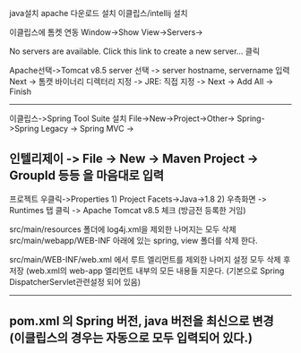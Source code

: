 java설치
apache 다운로드 설치
이클립스/intellij 설치

이클립스에 톰켓 연동
Window->Show View->Servers->

No servers are available. Click this link to create a new server... 클릭

Apache선택->Tomcat v8.5 server 선택 -> server hostname, servername 입력 
Next -> 톰캣 바이너리 디렉터리 지정 -> JRE: 직접 지정 -> Next -> Add All -> Finish

-------------------------------------------------
이클립스->Spring Tool Suite 설치 
File->New->Project->Other-> Spring->Spring Legacy -> Spring MVC ->

인텔리제이 -> File -> New -> Maven Project -> GroupId 등등 을 마음대로 입력 
-------------------------------------------------

프로젝트 우클릭->Properties
	1) Project Facets->Java->1.8
	2) 우측화면 -> Runtimes 탭 클릭 -> Apache Tomcat v8.5 체크 (방금전 등록한 거임)


src/main/resources 폴더에 log4j.xml을 제외한 나머지는 모두 삭제
src/main/webapp/WEB-INF 아래에 있는 spring, view 폴더를 삭제 한다.

src/main/WEB-INF/web.xml 에서 <web-app> 루트 엘리먼트를 제외한 나머지 설정 모두 삭제 후 저장
(web.xml의 web-app 엘리먼트 내부의 모든 내용들 지운다. (기본으로 Spring DispatcherServlet관련설정 되어 있음)

-------------------------------------------------
pom.xml 의 Spring 버전, java 버전을 최신으로 변경
(이클립스의 경우는 자동으로 모두 입력되어 있다.)
-------------------------------------------------





